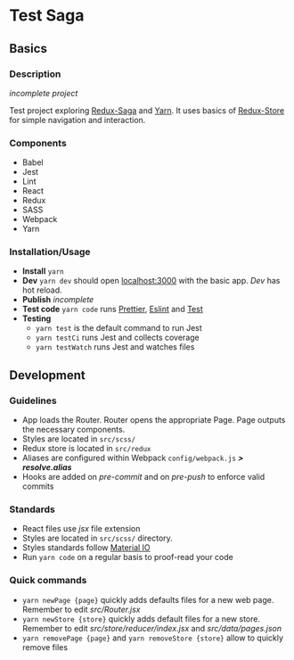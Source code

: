 # Test Saga

## Basics

### Description

_incomplete project_

Test project exploring [Redux-Saga](https://redux-saga.js.org/) and [Yarn](https://yarnpkg.com/lang/en/). It uses basics of [Redux-Store](https://redux.js.org/basics/store) for simple navigation and interaction.

### Components

- Babel
- Jest
- Lint
- React
- Redux
- SASS
- Webpack
- Yarn

### Installation/Usage

- **Install** `yarn`
- **Dev** `yarn dev` should open [localhost:3000](http://localhost:3000/) with the basic app. _Dev_ has hot reload.
- **Publish** _incomplete_
- **Test code** `yarn code` runs [Prettier](https://prettier.io/), [Eslint](https://eslint.org/) and [Test](https://jestjs.io/)
- **Testing**
  - `yarn test` is the default command to run Jest
  - `yarn testCi` runs Jest and collects coverage
  - `yarn testWatch` runs Jest and watches files

## Development

### Guidelines

- App loads the Router. Router opens the appropriate Page. Page outputs the necessary components.
- Styles are located in `src/scss/`
- Redux store is located in `src/redux`
- Aliases are configured within Webpack `config/webpack.js` **_> resolve.alias_**
- Hooks are added on _pre-commit_ and on _pre-push_ to enforce valid commits

### Standards

- React files use _jsx_ file extension
- Styles are located in `src/scss/` directory.
- Styles standards follow [Material IO](https://material.io/)
- Run `yarn code` on a regular basis to proof-read your code

### Quick commands

- `yarn newPage {page}` quickly adds defaults files for a new web page. Remember to edit _src/Router.jsx_
- `yarn newStore {store}` quickly adds default files for a new store. Remember to edit _src/store/reducer/index.jsx_ and _src/data/pages.json_
- `yarn removePage {page}` and `yarn removeStore {store}` allow to quickly remove files
